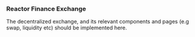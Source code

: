 ### Reactor Finance Exchange

The decentralized exchange, and its relevant components and pages (e.g swap, liquidity etc) should be implemented here.
